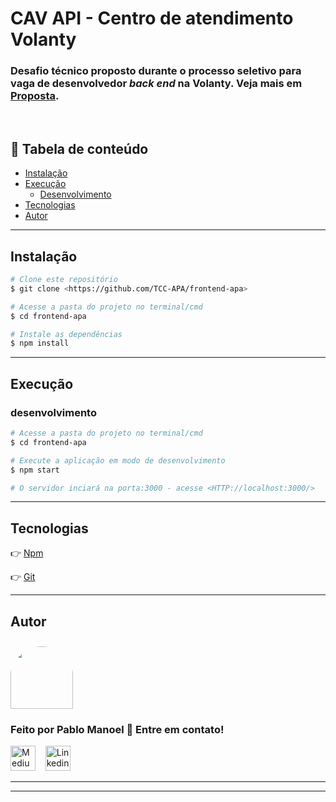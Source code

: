 # CAV API - Centro de atendimento Volanty

### Desafio técnico proposto durante o processo seletivo para vaga de desenvolvedor _back end_ na Volanty. Veja mais em **[Proposta](https://github.com/PabloManoel/Desafio-volanty/blob/master/desafio.md)**.

<br/>

## 🔗 Tabela de conteúdo

- [Instalação](#Instalação)
- [Execução](#Execução)
  - [Desenvolvimento](#Desenvolvimento)
- [Tecnologias](#tecnologias)
- [Autor](#Autor)

---

## Instalação

```bash
# Clone este repositório
$ git clone <https://github.com/TCC-APA/frontend-apa>

# Acesse a pasta do projeto no terminal/cmd
$ cd frontend-apa

# Instale as dependências
$ npm install
```

---

## Execução

### desenvolvimento

```bash
# Acesse a pasta do projeto no terminal/cmd
$ cd frontend-apa

# Execute a aplicação em modo de desenvolvimento
$ npm start

# O servidor inciará na porta:3000 - acesse <HTTP://localhost:3000/>
```


---

## Tecnologias

👉 [Npm](https://www.npmjs.com/)

👉 [Git](https://git-scm.com/)

---

## Autor

<a href="https://github.com/rafaelaandrews">
 <img style="border-radius: 50% 50% 0 0; padding-top:10px" src="https://avatars1.githubusercontent.com/u/25345710?s=460&u=1a40ec32900c78618cf47314c0bf555b6bfba641&v=4" width="100px;" alt=""/>
</a>
<br />

### Feito por Pablo Manoel 🤘 Entre em contato!

[<img src="https://github.githubassets.com/images/modules/logos_page/GitHub-Mark.png" height="40" width="40" alt="Medium" />](https://github.com/rafaelaandrews)&nbsp;&nbsp;&nbsp;
[<img src="https://www.iconfinder.com/data/icons/social-messaging-ui-color-shapes-2-free/128/social-linkedin-circle-512.png" height="40" width="40" alt="Linkedin" />](https://www.linkedin.com/in/rafaela-andrews-403190153/)&nbsp;&nbsp;

---
---